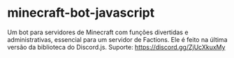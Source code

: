 # minecraft-bot-javascript
 Um bot para servidores de Minecraft com funções divertidas e administrativas, essencial para um servidor de Factions. Ele é feito na última versão da biblioteca do Discord.js. Suporte: https://discord.gg/ZjUcXkuxMy
